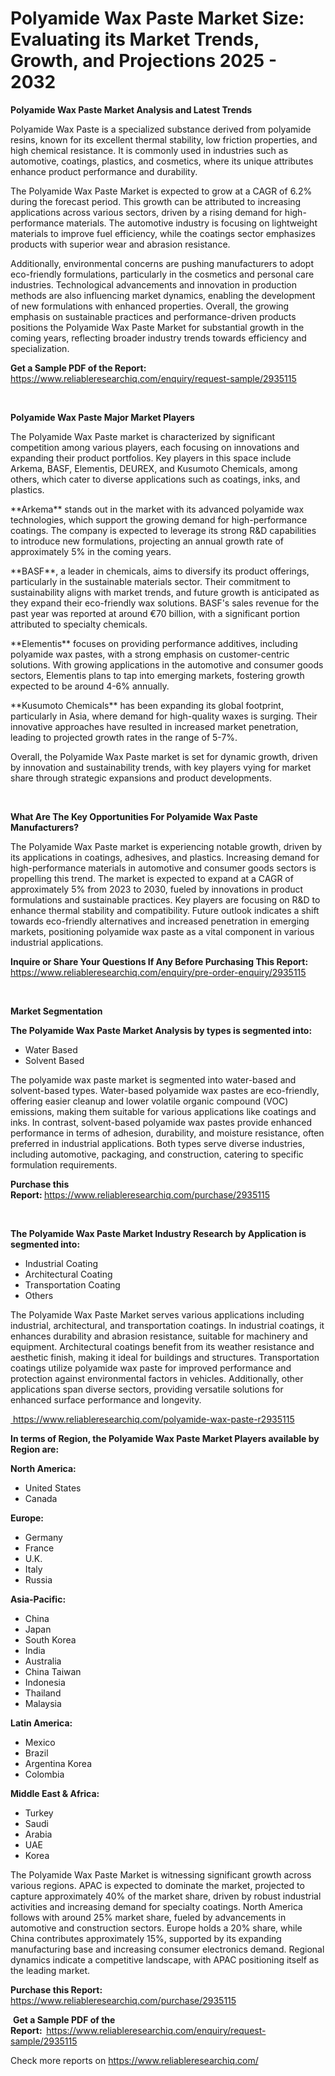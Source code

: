 <p><h1>Polyamide Wax Paste Market Size: Evaluating its Market Trends, Growth, and Projections 2025 - 2032</h1></p><p><strong>Polyamide Wax Paste Market Analysis and Latest Trends</strong></p>
<p><p>Polyamide Wax Paste is a specialized substance derived from polyamide resins, known for its excellent thermal stability, low friction properties, and high chemical resistance. It is commonly used in industries such as automotive, coatings, plastics, and cosmetics, where its unique attributes enhance product performance and durability.</p><p>The Polyamide Wax Paste Market is expected to grow at a CAGR of 6.2% during the forecast period. This growth can be attributed to increasing applications across various sectors, driven by a rising demand for high-performance materials. The automotive industry is focusing on lightweight materials to improve fuel efficiency, while the coatings sector emphasizes products with superior wear and abrasion resistance. </p><p>Additionally, environmental concerns are pushing manufacturers to adopt eco-friendly formulations, particularly in the cosmetics and personal care industries. Technological advancements and innovation in production methods are also influencing market dynamics, enabling the development of new formulations with enhanced properties. Overall, the growing emphasis on sustainable practices and performance-driven products positions the Polyamide Wax Paste Market for substantial growth in the coming years, reflecting broader industry trends towards efficiency and specialization.</p></p>
<p><strong>Get a Sample PDF of the Report:&nbsp;</strong> <a href="https://www.reliableresearchiq.com/enquiry/request-sample/2935115?utm_campaign=2302&utm_medium=2&utm_source=Github&utm_content=ia&utm_term=14032025&utm_id=polyamide-wax-paste">https://www.reliableresearchiq.com/enquiry/request-sample/2935115</a></p>
<p>&nbsp;</p>
<p><strong>Polyamide Wax Paste Major Market Players</strong></p>
<p><p>The Polyamide Wax Paste market is characterized by significant competition among various players, each focusing on innovations and expanding their product portfolios. Key players in this space include Arkema, BASF, Elementis, DEUREX, and Kusumoto Chemicals, among others, which cater to diverse applications such as coatings, inks, and plastics.</p><p>**Arkema** stands out in the market with its advanced polyamide wax technologies, which support the growing demand for high-performance coatings. The company is expected to leverage its strong R&D capabilities to introduce new formulations, projecting an annual growth rate of approximately 5% in the coming years.</p><p>**BASF**, a leader in chemicals, aims to diversify its product offerings, particularly in the sustainable materials sector. Their commitment to sustainability aligns with market trends, and future growth is anticipated as they expand their eco-friendly wax solutions. BASF's sales revenue for the past year was reported at around €70 billion, with a significant portion attributed to specialty chemicals.</p><p>**Elementis** focuses on providing performance additives, including polyamide wax pastes, with a strong emphasis on customer-centric solutions. With growing applications in the automotive and consumer goods sectors, Elementis plans to tap into emerging markets, fostering growth expected to be around 4-6% annually.</p><p>**Kusumoto Chemicals** has been expanding its global footprint, particularly in Asia, where demand for high-quality waxes is surging. Their innovative approaches have resulted in increased market penetration, leading to projected growth rates in the range of 5-7%.</p><p>Overall, the Polyamide Wax Paste market is set for dynamic growth, driven by innovation and sustainability trends, with key players vying for market share through strategic expansions and product developments.</p></p>
<p>&nbsp;</p>
<p><strong>What Are The Key Opportunities For Polyamide Wax Paste Manufacturers?</strong></p>
<p><p>The Polyamide Wax Paste market is experiencing notable growth, driven by its applications in coatings, adhesives, and plastics. Increasing demand for high-performance materials in automotive and consumer goods sectors is propelling this trend. The market is expected to expand at a CAGR of approximately 5% from 2023 to 2030, fueled by innovations in product formulations and sustainable practices. Key players are focusing on R&D to enhance thermal stability and compatibility. Future outlook indicates a shift towards eco-friendly alternatives and increased penetration in emerging markets, positioning polyamide wax paste as a vital component in various industrial applications.</p></p>
<p><strong>Inquire or Share Your Questions If Any Before Purchasing This Report:</strong> <a href="https://www.reliableresearchiq.com/enquiry/pre-order-enquiry/2935115?utm_campaign=2302&utm_medium=2&utm_source=Github&utm_content=ia&utm_term=14032025&utm_id=polyamide-wax-paste">https://www.reliableresearchiq.com/enquiry/pre-order-enquiry/2935115</a></p>
<p>&nbsp;</p>
<p><strong>Market Segmentation</strong></p>
<p><strong>The Polyamide Wax Paste Market Analysis by types is segmented into:</strong></p>
<p><ul><li>Water Based</li><li>Solvent Based</li></ul></p>
<p><p>The polyamide wax paste market is segmented into water-based and solvent-based types. Water-based polyamide wax pastes are eco-friendly, offering easier cleanup and lower volatile organic compound (VOC) emissions, making them suitable for various applications like coatings and inks. In contrast, solvent-based polyamide wax pastes provide enhanced performance in terms of adhesion, durability, and moisture resistance, often preferred in industrial applications. Both types serve diverse industries, including automotive, packaging, and construction, catering to specific formulation requirements.</p></p>
<p><strong>Purchase this Report:&nbsp;</strong><a href="https://www.reliableresearchiq.com/purchase/2935115?utm_campaign=2302&utm_medium=2&utm_source=Github&utm_content=ia&utm_term=14032025&utm_id=polyamide-wax-paste">https://www.reliableresearchiq.com/purchase/2935115</a></p>
<p>&nbsp;</p>
<p><strong>The Polyamide Wax Paste Market Industry Research by Application is segmented into:</strong></p>
<p><ul><li>Industrial Coating</li><li>Architectural Coating</li><li>Transportation Coating</li><li>Others</li></ul></p>
<p><p>The Polyamide Wax Paste Market serves various applications including industrial, architectural, and transportation coatings. In industrial coatings, it enhances durability and abrasion resistance, suitable for machinery and equipment. Architectural coatings benefit from its weather resistance and aesthetic finish, making it ideal for buildings and structures. Transportation coatings utilize polyamide wax paste for improved performance and protection against environmental factors in vehicles. Additionally, other applications span diverse sectors, providing versatile solutions for enhanced surface performance and longevity.</p></p>
<p><a href="https://www.reliableresearchiq.com/polyamide-wax-paste-r2935115?utm_campaign=2302&utm_medium=2&utm_source=Github&utm_content=ia&utm_term=14032025&utm_id=polyamide-wax-paste">&nbsp;https://www.reliableresearchiq.com/polyamide-wax-paste-r2935115</a></p>
<p><strong>In terms of Region, the Polyamide Wax Paste Market Players available by Region are:</strong></p>
<p>
    <p> <strong> North America: </strong>
        <ul>
            <li>United States</li>
            <li>Canada</li>
        </ul>
        </p> 
    <p> <strong> Europe: </strong>
        <ul>
            <li>Germany</li>
            <li>France</li>
            <li>U.K.</li>
            <li>Italy</li>
            <li>Russia</li>
        </ul>
        </p> 
    <p> <strong> Asia-Pacific: </strong>
        <ul>
            <li>China</li>
            <li>Japan</li>
            <li>South Korea</li>
            <li>India</li>
            <li>Australia</li>
            <li>China Taiwan</li>
            <li>Indonesia</li>
            <li>Thailand</li>
            <li>Malaysia</li>
        </ul>
        </p> 
    <p> <strong> Latin America: </strong>
        <ul>
            <li>Mexico</li>
            <li>Brazil</li>
            <li>Argentina Korea</li>
            <li>Colombia</li>
        </ul>
        </p> 
    <p> <strong> Middle East & Africa: </strong>
        <ul>
            <li>Turkey</li>
            <li>Saudi</li>
            <li>Arabia</li>
            <li>UAE</li>
            <li>Korea</li>
        </ul>
    </p>
    </p>
<p><p>The Polyamide Wax Paste Market is witnessing significant growth across various regions. APAC is expected to dominate the market, projected to capture approximately 40% of the market share, driven by robust industrial activities and increasing demand for specialty coatings. North America follows with around 25% market share, fueled by advancements in automotive and construction sectors. Europe holds a 20% share, while China contributes approximately 15%, supported by its expanding manufacturing base and increasing consumer electronics demand. Regional dynamics indicate a competitive landscape, with APAC positioning itself as the leading market.</p></p>
<p><strong>Purchase this Report: </strong><a href="https://www.reliableresearchiq.com/purchase/2935115?utm_campaign=2302&utm_medium=2&utm_source=Github&utm_content=ia&utm_term=14032025&utm_id=polyamide-wax-paste">https://www.reliableresearchiq.com/purchase/2935115</a></p>
<p>&nbsp;<strong>Get a Sample PDF of the Report:&nbsp;&nbsp;</strong><a href="https://www.reliableresearchiq.com/enquiry/request-sample/2935115?utm_campaign=2302&utm_medium=2&utm_source=Github&utm_content=ia&utm_term=14032025&utm_id=polyamide-wax-paste">https://www.reliableresearchiq.com/enquiry/request-sample/2935115</a></p>
<p><strong></strong></p>
<p>Check more reports on <a href="https://www.reliableresearchiq.com/?utm_campaign=2302&utm_medium=2&utm_source=Github&utm_content=ia&utm_term=14032025&utm_id=polyamide-wax-paste">https://www.reliableresearchiq.com/</a></p>
